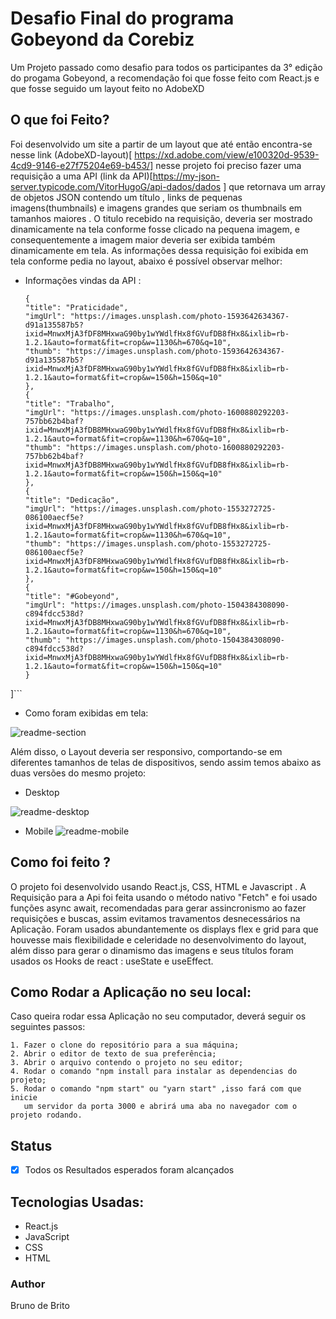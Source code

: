 # Desafio Final do programa Gobeyond da Corebiz

Um Projeto passado como desafio para todos os participantes da 3° edição do progama Gobeyond, a recomendação foi que fosse feito com React.js e que fosse seguido um layout feito no AdobeXD

## O que foi Feito?
    
Foi desenvolvido um site a partir de um layout que até então encontra-se nesse link (AdobeXD-layout)[ https://xd.adobe.com/view/e100320d-9539-4cd9-9146-e27f75204e69-b453/]
nesse projeto foi preciso fazer uma requisição a uma API (link da API)[https://my-json-server.typicode.com/VitorHugoG/api-dados/dados ] que retornava um array de objetos JSON contendo um título , links de pequenas imagens(thumbnails) e imagens grandes que seriam os thumbnails em tamanhos maiores .
O titulo recebido na requisição, deveria ser mostrado dinamicamente na tela conforme fosse clicado na pequena imagem, e consequentemente a imagem maior deveria ser exibida também dinamicamente em tela. 
As informações dessa requisição foi exibida em tela conforme pedia no layout, abaixo é possível observar melhor:

- Informações vindas da API :
	``` [
  {
    "title": "Praticidade",
    "imgUrl": "https://images.unsplash.com/photo-1593642634367-d91a135587b5?ixid=MnwxMjA3fDF8MHxwaG90by1wYWdlfHx8fGVufDB8fHx8&ixlib=rb-1.2.1&auto=format&fit=crop&w=1130&h=670&q=10",
    "thumb": "https://images.unsplash.com/photo-1593642634367-d91a135587b5?ixid=MnwxMjA3fDF8MHxwaG90by1wYWdlfHx8fGVufDB8fHx8&ixlib=rb-1.2.1&auto=format&fit=crop&w=150&h=150&q=10"
  },
  {
    "title": "Trabalho",
    "imgUrl": "https://images.unsplash.com/photo-1600880292203-757bb62b4baf?ixid=MnwxMjA3fDB8MHxwaG90by1wYWdlfHx8fGVufDB8fHx8&ixlib=rb-1.2.1&auto=format&fit=crop&w=1130&h=670&q=10",
    "thumb": "https://images.unsplash.com/photo-1600880292203-757bb62b4baf?ixid=MnwxMjA3fDB8MHxwaG90by1wYWdlfHx8fGVufDB8fHx8&ixlib=rb-1.2.1&auto=format&fit=crop&w=150&h=150&q=10"
  },
  {
    "title": "Dedicação",
    "imgUrl": "https://images.unsplash.com/photo-1553272725-086100aecf5e?ixid=MnwxMjA3fDF8MHxwaG90by1wYWdlfHx8fGVufDB8fHx8&ixlib=rb-1.2.1&auto=format&fit=crop&w=1130&h=670&q=10",
    "thumb": "https://images.unsplash.com/photo-1553272725-086100aecf5e?ixid=MnwxMjA3fDF8MHxwaG90by1wYWdlfHx8fGVufDB8fHx8&ixlib=rb-1.2.1&auto=format&fit=crop&w=150&h=150&q=10"
  },
  {
    "title": "#Gobeyond",
    "imgUrl": "https://images.unsplash.com/photo-1504384308090-c894fdcc538d?ixid=MnwxMjA3fDB8MHxwaG90by1wYWdlfHx8fGVufDB8fHx8&ixlib=rb-1.2.1&auto=format&fit=crop&w=1130&h=670&q=10",
    "thumb": "https://images.unsplash.com/photo-1504384308090-c894fdcc538d?ixid=MnwxMjA3fDB8MHxwaG90by1wYWdlfHx8fGVufDB8fHx8&ixlib=rb-1.2.1&auto=format&fit=crop&w=150&h=150&q=10"
  }
]```


- Como foram exibidas em tela:

       
![readme-section](https://user-images.githubusercontent.com/61147942/134787367-4b19395b-46b6-4db2-8318-889dab3f9140.jpg)

	

Além disso, o Layout deveria ser responsivo, comportando-se em diferentes tamanhos de telas de dispositivos, sendo assim temos abaixo as duas versões do mesmo projeto:
- Desktop
	    
![readme-desktop](https://user-images.githubusercontent.com/61147942/134787377-9c358d44-4ef7-419a-8de4-fb6612975bf9.png)


- Mobile
![readme-mobile](https://user-images.githubusercontent.com/61147942/134787431-dab3acaf-6a59-47e9-8e89-dcbc6da2cc27.png)

              
## Como foi feito ?

O projeto foi desenvolvido usando React.js, CSS, HTML e Javascript .
A Requisição para a Api foi feita usando o método nativo "Fetch" e foi usado funções async await, recomendadas para gerar assincronismo ao fazer requisições e buscas,
assim evitamos travamentos desnecessários na Aplicação.
Foram usados abundantemente os displays flex e grid para que houvesse mais flexibilidade e celeridade no desenvolvimento do layout,
além disso para gerar o dinamismo das imagens e seus  títulos foram usados os Hooks de react : useState e useEffect.

## Como Rodar a Aplicação no seu local:

Caso queira rodar essa Aplicação no seu computador, deverá seguir os seguintes passos:
    
    1. Fazer o clone do repositório para a sua máquina;
    2. Abrir o editor de texto de sua preferência;
    3. Abrir o arquivo contendo o projeto no seu editor;
    4. Rodar o comando "npm install para instalar as dependencias do projeto;
    5. Rodar o comando "npm start" ou "yarn start" ,isso fará com que inicie 
       um servidor da porta 3000 e abrirá uma aba no navegador com o projeto rodando.

## Status
-[x] Todos os Resultados esperados foram alcançados

## Tecnologias Usadas:
- React.js
- JavaScript
- CSS
- HTML



### Author
 Bruno de Brito

